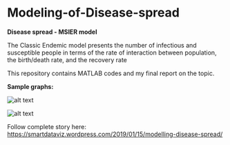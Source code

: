 # Modeling-of-Disease-spread
**Disease spread - MSIER model**

The Classic Endemic model presents the number of infectious and susceptible people in terms of the rate of interaction between population, the birth/death rate, and the recovery rate

This repository contains MATLAB codes and my final report on the topic.


**Sample graphs:**

![alt text](https://smartdataviz.files.wordpress.com/2019/01/1.jpg)

![alt text](https://smartdataviz.files.wordpress.com/2019/01/xx7.jpg)

Follow complete story here: https://smartdataviz.wordpress.com/2019/01/15/modelling-disease-spread/
